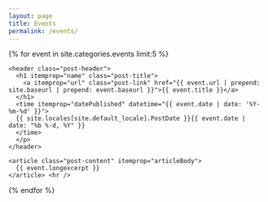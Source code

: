 ```yaml
---
layout: page
title: Events
permalink: /events/
---
```


<div class="home">
  <div class="post" itemscope itemtype="http://schema.org/BlogPosting" >
   
{% for event in site.categories.events limit:5 %}

    <header class="post-header">
      <h1 itemprop="name" class="post-title">
        <a itemprop="url" class="post-link" href="{{ event.url | prepend: site.baseurl | prepend: event.baseurl }}">{{ event.title }}</a>
      </h1>
      <time itemprop="datePublished" datetime="{{ event.date | date: '%Y-%m-%d' }}">
      {{ site.locales[site.default_locale].PostDate }}{{ event.date | date: "%b %-d, %Y" }}
      </time>
      </p>
    </header>

    <article class="post-content" itemprop="articleBody">
      {{ event.longexcerpt }}
    </article> <hr />
    
{% endfor %}

  </div>
</div>



